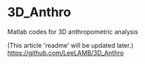 # 3D_Anthro
Matlab codes for 3D anthropometric analysis

(This article 'readme' will be updated later.)
https://github.com/LeeLAMB/3D_Anthro
